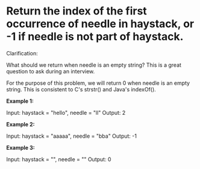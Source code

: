 # Return the index of the first occurrence of needle in haystack, or -1 if needle is not part of haystack.

Clarification:

What should we return when needle is an empty string? This is a great question to ask during an interview.

For the purpose of this problem, we will return 0 when needle is an empty string. This is consistent to C's strstr() and Java's indexOf().

 

**Example 1:**

Input: haystack = "hello", needle = "ll"
Output: 2

**Example 2:**

Input: haystack = "aaaaa", needle = "bba"
Output: -1

**Example 3:**

Input: haystack = "", needle = ""
Output: 0
